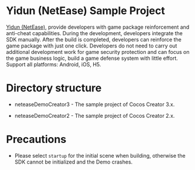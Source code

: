 # Yidun (NetEase) Sample Project

[Yidun (NetEase)](https://dun.163.com/locale/en), provide developers with game package reinforcement and anti-cheat capabilities. During the development, developers integrate the SDK manually. After the build is completed, developers can reinforce the game package with just one click. Developers do not need to carry out additional development work for game security protection and can focus on the game business logic, build a game defense system with little effort. Support all platforms: Android, iOS, H5.

# Directory structure

- neteaseDemoCreator3 - The sample project of Cocos Creator 3.x.

- neteaseDemoCreator2 - The sample project of Cocos Creator 2.x.

# Precautions

- Please select `startup` for the initial scene when building, otherwise the SDK cannot be initialized and the Demo crashes.
